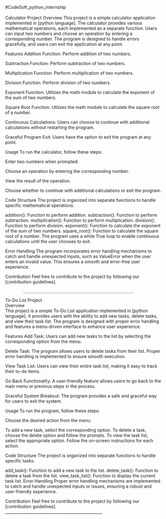 #CodeSoft_python_internship
<br>
<br>
Calculator Project
Overview
This project is a simple calculator application implemented in [python language]. The calculator provides various mathematical operations, each implemented as a separate function. Users can input two numbers and choose an operation by entering a corresponding number. The program is designed to handle errors gracefully, and users can exit the application at any point.

Features
Addition Function: Perform addition of two numbers.

Subtraction Function: Perform subtraction of two numbers.

Multiplication Function: Perform multiplication of two numbers.

Division Function: Perform division of two numbers.

Exponent Function: Utilizes the math module to calculate the exponent of the sum of two numbers.

Square Root Function: Utilizes the math module to calculate the square root of a number.

Continuous Calculations: Users can choose to continue with additional calculations without restarting the program.

Graceful Program Exit: Users have the option to exit the program at any point.

Usage
To run the calculator, follow these steps:

Enter two numbers when prompted.

Choose an operation by entering the corresponding number.

View the result of the operation.

Choose whether to continue with additional calculations or exit the program.

Code Structure
The project is organized into separate functions to handle specific mathematical operations:

addition(): Function to perform addition.
subtraction(): Function to perform subtraction.
multiplication(): Function to perform multiplication.
division(): Function to perform division.
exponent(): Function to calculate the exponent of the sum of two numbers.
square_root(): Function to calculate the square root of a number.
The program uses a while True loop to enable continuous calculations until the user chooses to exit.

Error Handling
The program incorporates error handling mechanisms to catch and handle unexpected inputs, such as ValueError when the user enters an invalid value. This ensures a smooth and error-free user experience.

Contribution
Feel free to contribute to the project by following our [contribution guidelines].




            __________________________________________________

To-Do List Project
<br>
Overview
<br>
This project is a simple To-Do List application implemented in [python language]. It provides users with the ability to add new tasks, delete tasks, and view their task list. The program is designed with proper error handling and features a menu-driven interface to enhance user experience.

Features
Add Task: Users can add new tasks to the list by selecting the corresponding option from the menu.

Delete Task: The program allows users to delete tasks from their list. Proper error handling is implemented to ensure smooth execution.

View Task List: Users can view their entire task list, making it easy to track their to-do items.

Go Back Functionality: A user-friendly feature allows users to go back to the main menu or previous steps in the process.

Graceful System Breakout: The program provides a safe and graceful way for users to exit the system.

Usage
To run the program, follow these steps:

Choose the desired action from the menu:

To add a new task, select the corresponding option.
To delete a task, choose the delete option and follow the prompts.
To view the task list, select the appropriate option.
Follow the on-screen instructions for each action.

Code Structure
The project is organized into separate functions to handle specific tasks:

add_task(): Function to add a new task to the list.
delete_task(): Function to delete a task from the list.
view_task_list(): Function to display the current task list.
Error Handling
Proper error handling mechanisms are implemented to catch and handle unexpected inputs or issues, ensuring a robust and user-friendly experience.

Contribution
Feel free to contribute to the project by following our [contribution guidelines].
<br>
            _________________________________________________